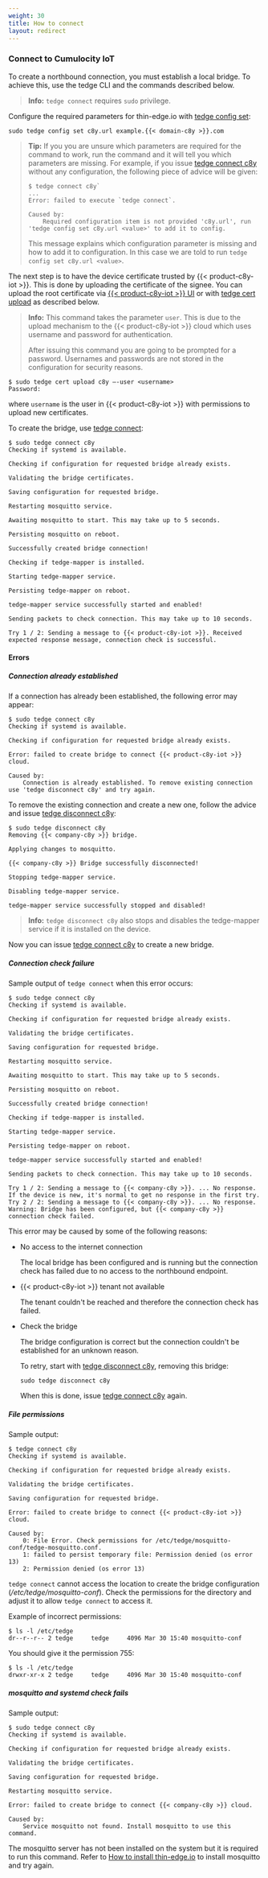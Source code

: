 ```yaml
---
weight: 30
title: How to connect
layout: redirect
---
```


### Connect to Cumulocity IoT

To create a northbound connection, you must establish a local bridge.
To achieve this, use the tedge CLI and the commands described below.

>**Info:** `tedge connect` requires `sudo` privilege.

Configure the required parameters for thin-edge.io with [tedge config set](/thin-edge/thin-edge-developer-tools/cli/#tedge-config-command):

```shell
sudo tedge config set c8y.url example.{{< domain-c8y >}}.com
```

>**Tip:** If you you are unsure which parameters are required for the command to work, run the command and it will tell you which parameters are missing.
> For example, if you issue [tedge connect c8y](/thin-edge/thin-edge-developer-tools/#tedge-connect-command) without any configuration, the following piece of advice will be given:
>
> ```shell
> $ tedge connect c8y`
> ...
> Error: failed to execute `tedge connect`.
>
> Caused by:
>     Required configuration item is not provided 'c8y.url', run 'tedge config set c8y.url <value>' to add it to config.
> ```
>
> This message explains which configuration parameter is missing and how to add it to configuration. In this case we are told to run `tedge config set c8y.url <value>`.

The next step is to have the device certificate trusted by {{< product-c8y-iot >}}. This is done by uploading the certificate of the signee.
You can upload the root certificate via [{{< product-c8y-iot >}} UI](/device-sdk/mqtt/#device-certificates) or with [tedge cert upload](/thin-edge/thin-edge-developer-tools/cli/#tedge-cert-command) as described below.

>**Info:** This command takes the parameter `user`. This is due to the upload mechanism to the {{< product-c8y-iot >}} cloud which uses username and password for authentication.
>
> After issuing this command you are going to be prompted for a password. Usernames and passwords are not stored in the configuration for security reasons.

```shell
$ sudo tedge cert upload c8y –-user <username>
Password:
```

where `username` is the user in {{< product-c8y-iot >}} with permissions to upload new certificates.

To create the bridge, use [tedge connect](/thin-edge/thin-edge-developer-tools/cli/#tedge-connect-command):

```shell
$ sudo tedge connect c8y
Checking if systemd is available.

Checking if configuration for requested bridge already exists.

Validating the bridge certificates.

Saving configuration for requested bridge.

Restarting mosquitto service.

Awaiting mosquitto to start. This may take up to 5 seconds.

Persisting mosquitto on reboot.

Successfully created bridge connection!

Checking if tedge-mapper is installed.

Starting tedge-mapper service.

Persisting tedge-mapper on reboot.

tedge-mapper service successfully started and enabled!

Sending packets to check connection. This may take up to 10 seconds.

Try 1 / 2: Sending a message to {{< product-c8y-iot >}}. Received expected response message, connection check is successful.
```

#### Errors

##### Connection already established

If a connection has already been established, the following error may appear:

```shell
$ sudo tedge connect c8y
Checking if systemd is available.

Checking if configuration for requested bridge already exists.

Error: failed to create bridge to connect {{< product-c8y-iot >}} cloud.

Caused by:
    Connection is already established. To remove existing connection use 'tedge disconnect c8y' and try again.
```

To remove the existing connection and create a new one, follow the advice and issue [tedge disconnect c8y](/thin-edge/thin-edge-developer-tools/cli/#tedge-disconnect-command):

```shell
$ sudo tedge disconnect c8y
Removing {{< company-c8y >}} bridge.

Applying changes to mosquitto.

{{< company-c8y >}} Bridge successfully disconnected!

Stopping tedge-mapper service.

Disabling tedge-mapper service.

tedge-mapper service successfully stopped and disabled!
```

>**Info:** `tedge disconnect c8y` also stops and disables the tedge-mapper service if it is installed on the device.

Now you can issue [tedge connect c8y](/thin-edge/thin-edge-developer-tools/cli/tedge-connect-command) to create a new bridge.

##### Connection check failure

Sample output of `tedge connect` when this error occurs:

```shell
$ sudo tedge connect c8y
Checking if systemd is available.

Checking if configuration for requested bridge already exists.

Validating the bridge certificates.

Saving configuration for requested bridge.

Restarting mosquitto service.

Awaiting mosquitto to start. This may take up to 5 seconds.

Persisting mosquitto on reboot.

Successfully created bridge connection!

Checking if tedge-mapper is installed.

Starting tedge-mapper service.

Persisting tedge-mapper on reboot.

tedge-mapper service successfully started and enabled!

Sending packets to check connection. This may take up to 10 seconds.

Try 1 / 2: Sending a message to {{< company-c8y >}}. ... No response. If the device is new, it's normal to get no response in the first try.
Try 2 / 2: Sending a message to {{< company-c8y >}}. ... No response.
Warning: Bridge has been configured, but {{< company-c8y >}} connection check failed.
```

This error may be caused by some of the following reasons:

- No access to the internet connection

  The local bridge has been configured and is running but the connection check has failed due to no access to the northbound endpoint.

- {{< product-c8y-iot >}} tenant not available

  The tenant couldn't be reached and therefore the connection check has failed.

- Check the bridge

  The bridge configuration is correct but the connection couldn't be established for an unknown reason.

  To retry, start with [tedge disconnect c8y](/thin-edge/thin-edge-developer-tools/cli/#tedge-disconnect-command), removing this bridge:

  ```shell
  sudo tedge disconnect c8y
  ```

  When this is done, issue [tedge connect c8y](/thin-edge/thin-edge-developer-tools/cli/#tedge-connect-command) again.

##### File permissions

Sample output:

```shell
$ tedge connect c8y
Checking if systemd is available.

Checking if configuration for requested bridge already exists.

Validating the bridge certificates.

Saving configuration for requested bridge.

Error: failed to create bridge to connect {{< product-c8y-iot >}} cloud.

Caused by:
    0: File Error. Check permissions for /etc/tedge/mosquitto-conf/tedge-mosquitto.conf.
    1: failed to persist temporary file: Permission denied (os error 13)
    2: Permission denied (os error 13)
```

`tedge connect` cannot access the location to create the bridge configuration (*/etc/tedge/mosquitto-conf*).
Check the permissions for the directory and adjust it to allow `tedge connect` to access it.

Example of incorrect permissions:

```shell
$ ls -l /etc/tedge
dr--r--r-- 2 tedge     tedge     4096 Mar 30 15:40 mosquitto-conf
```

You should give it the permission 755:

```shell
$ ls -l /etc/tedge
drwxr-xr-x 2 tedge     tedge     4096 Mar 30 15:40 mosquitto-conf
```

##### mosquitto and systemd check fails

Sample output:

```shell
$ sudo tedge connect c8y
Checking if systemd is available.

Checking if configuration for requested bridge already exists.

Validating the bridge certificates.

Saving configuration for requested bridge.

Restarting mosquitto service.

Error: failed to create bridge to connect {{< company-c8y >}} cloud.

Caused by:
    Service mosquitto not found. Install mosquitto to use this command.
```

The mosquitto server has not been installed on the system but it is required to run this command.
Refer to [How to install thin-edge.io](/thin-edge/thin-edge-howto-guides/#installation) to install mosquitto and try again.
